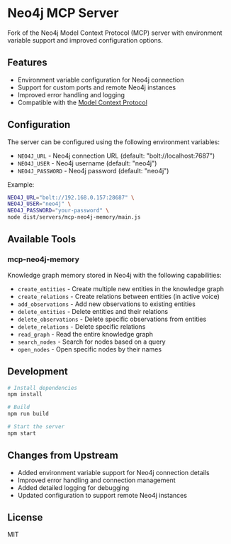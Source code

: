 # Neo4j MCP Server

Fork of the Neo4j Model Context Protocol (MCP) server with environment variable support and improved configuration options.

## Features

* Environment variable configuration for Neo4j connection
* Support for custom ports and remote Neo4j instances
* Improved error handling and logging
* Compatible with the [Model Context Protocol](https://modelcontextprotocol.io/introduction)

## Configuration

The server can be configured using the following environment variables:

* `NEO4J_URL` - Neo4j connection URL (default: "bolt://localhost:7687")
* `NEO4J_USER` - Neo4j username (default: "neo4j")
* `NEO4J_PASSWORD` - Neo4j password (default: "neo4j")

Example:
```bash
NEO4J_URL="bolt://192.168.0.157:28687" \
NEO4J_USER="neo4j" \
NEO4J_PASSWORD="your-password" \
node dist/servers/mcp-neo4j-memory/main.js
```

## Available Tools

### mcp-neo4j-memory

Knowledge graph memory stored in Neo4j with the following capabilities:

* `create_entities` - Create multiple new entities in the knowledge graph
* `create_relations` - Create relations between entities (in active voice)
* `add_observations` - Add new observations to existing entities
* `delete_entities` - Delete entities and their relations
* `delete_observations` - Delete specific observations from entities
* `delete_relations` - Delete specific relations
* `read_graph` - Read the entire knowledge graph
* `search_nodes` - Search for nodes based on a query
* `open_nodes` - Open specific nodes by their names

## Development

```bash
# Install dependencies
npm install

# Build
npm run build

# Start the server
npm start
```

## Changes from Upstream

* Added environment variable support for Neo4j connection details
* Improved error handling and connection management
* Added detailed logging for debugging
* Updated configuration to support remote Neo4j instances

## License

MIT
